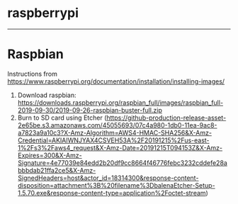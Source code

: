 # raspberrypi
--------------

# Raspbian

Instructions from https://www.raspberrypi.org/documentation/installation/installing-images/

1. Download raspbian: https://downloads.raspberrypi.org/raspbian_full/images/raspbian_full-2019-09-30/2019-09-26-raspbian-buster-full.zip
2. Burn to SD card using Etcher (https://github-production-release-asset-2e65be.s3.amazonaws.com/45055693/07c4a980-1db0-11ea-9ac8-a7823a9a10c3?X-Amz-Algorithm=AWS4-HMAC-SHA256&X-Amz-Credential=AKIAIWNJYAX4CSVEH53A%2F20191215%2Fus-east-1%2Fs3%2Faws4_request&X-Amz-Date=20191215T094153Z&X-Amz-Expires=300&X-Amz-Signature=4e77039e84edd2b20df9cc8664f46776febc3232cddefe28abbbdab21ffa2ce5&X-Amz-SignedHeaders=host&actor_id=18314300&response-content-disposition=attachment%3B%20filename%3DbalenaEtcher-Setup-1.5.70.exe&response-content-type=application%2Foctet-stream)
